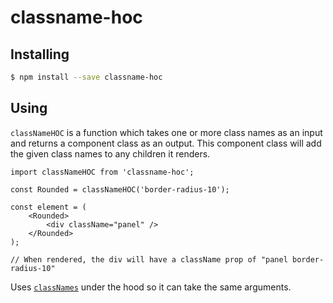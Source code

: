 classname-hoc
=============


Installing
----------

```sh
$ npm install --save classname-hoc
```


Using
-----

`classNameHOC` is a function which takes one or more class names as an input and
returns a component class as an output. This component class will add the given
class names to any children it renders.

```tsx
import classNameHOC from 'classname-hoc';

const Rounded = classNameHOC('border-radius-10');

const element = (
	<Rounded>
		<div className="panel" />
	</Rounded>
);

// When rendered, the div will have a className prop of "panel border-radius-10"
```

Uses [`classNames`][classnames] under the hood so it can take the same
arguments.


[classnames]: https://github.com/JedWatson/classnames
